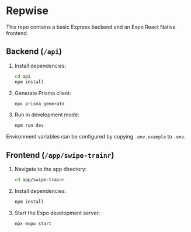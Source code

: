 # Repwise

This repo contains a basic Express backend and an Expo React Native frontend.

## Backend (`/api`)

1. Install dependencies:
   ```bash
   cd api
   npm install
   ```
2. Generate Prisma client:
   ```bash
   npx prisma generate
   ```
3. Run in development mode:
   ```bash
   npm run dev
   ```

Environment variables can be configured by copying `.env.example` to `.env`.

## Frontend (`/app/swipe-trainr`)

1. Navigate to the app directory:
   ```bash
   cd app/swipe-trainr
   ```
2. Install dependencies:
   ```bash
   npm install
   ```
3. Start the Expo development server:
   ```bash
   npx expo start
   ```
